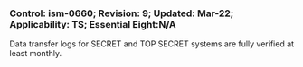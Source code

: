 ### Control: ism-0660; Revision: 9; Updated: Mar-22; Applicability: TS; Essential Eight:N/A
<p>Data transfer logs for SECRET and TOP SECRET systems are fully verified at least monthly.</p>